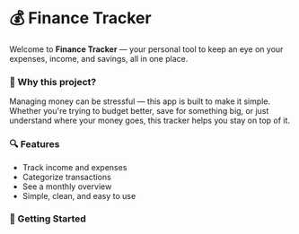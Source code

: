 # 💰 Finance Tracker

Welcome to **Finance Tracker** — your personal tool to keep an eye on your expenses, income, and savings, all in one place.

### 🧠 Why this project?

Managing money can be stressful — this app is built to make it simple. Whether you're trying to budget better, save for something big, or just understand where your money goes, this tracker helps you stay on top of it.

### 🔍 Features

- Track income and expenses
- Categorize transactions
- See a monthly overview
- Simple, clean, and easy to use

### 🚀 Getting Started

